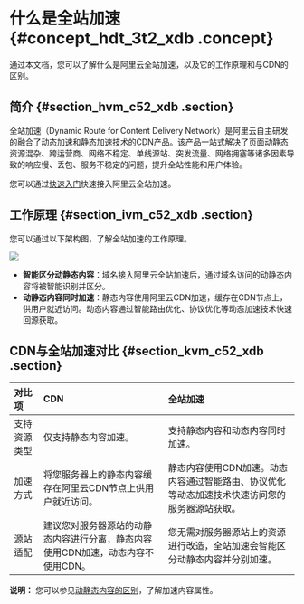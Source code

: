 # 什么是全站加速 {#concept_hdt_3t2_xdb .concept}

通过本文档，您可以了解什么是阿里云全站加速，以及它的工作原理和与CDN的区别。

## 简介 {#section_hvm_c52_xdb .section}

全站加速（Dynamic Route for Content Delivery Network）是阿里云自主研发的融合了动态加速和静态加速技术的CDN产品。该产品一站式解决了页面动静态资源混杂、跨运营商、网络不稳定、单线源站、突发流量、网络拥塞等诸多因素导致的响应慢、丢包、服务不稳定的问题，提升全站性能和用户体验。

您可以通过[快速入门](../../../../../cn.zh-CN/快速入门/快速入门.md#)快速接入阿里云全站加速。

## 工作原理 {#section_ivm_c52_xdb .section}

您可以通过以下架构图，了解全站加速的工作原理。

![](http://static-aliyun-doc.oss-cn-hangzhou.aliyuncs.com/assets/img/13439/15547898146063_zh-CN.png)

-   **智能区分动静态内容**：域名接入阿里云全站加速后，通过域名访问的动静态内容将被智能识别并区分。
-   **动静态内容同时加速**：静态内容使用阿里云CDN加速，缓存在CDN节点上，供用户就近访问。动态内容通过智能路由优化、协议优化等动态加速技术快速回源获取。

## CDN与全站加速对比 {#section_kvm_c52_xdb .section}

|对比项|CDN|全站加速|
|:--|:--|:---|
|支持资源类型|仅支持静态内容加速。|支持静态内容和动态内容同时加速。|
|加速方式|将您服务器上的静态内容缓存在阿里云CDN节点上供用户就近访问。|静态内容使用CDN加速。动态内容通过智能路由、协议优化等动态加速技术快速访问您的服务器源站获取。|
|源站适配|建议您对服务器源站的动静态内容进行分离，静态内容使用CDN加速，动态内容不使用CDN。|您无需对服务器源站上的资源进行改造，全站加速会智能区分动静态内容并分别加速。|

**说明：** 您可以参见[动静态内容的区别](https://help.aliyun.com/knowledge_detail/94564.html)，了解加速内容属性。

